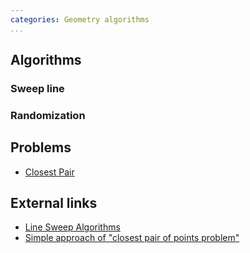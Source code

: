 ```yaml
---
categories: Geometry algorithms
...
```


## Algorithms

### Sweep line

### Randomization

## Problems
- [Closest Pair](https://open.kattis.com/problems/closestpair2)

## External links
- [Line Sweep Algorithms](https://www.topcoder.com/community/data-science/data-science-tutorials/line-sweep-algorithms/)
- [Simple approach of "closest pair of points problem"](https://www.youtube.com/watch?v=ytvyHB5SyBI)